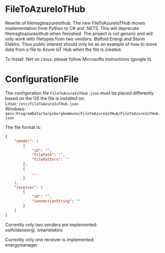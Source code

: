 # FileToAzureIoTHub

Rewrite of filemsgtoazureiothub. The new FileToAzureIoTHub moves implementation from Python to C#
and .NET5. This will deprecate filemsgtoazureiothub when finnished. The project is not _generic_
and will only work with filetypes from two vendors: Østfold Energi and Storm Elektro. Thus public interest should only be as an example of how to move data from a file to Azure IoT Hub when the
file is created.

To Install .Net on Linux, please follow Microsofts instructions (google it).

# ConfigurationFile

The configuration file `FileToAzureIoTHub.json` must be placed differently based on the OS the
file is installed on:<br/>
Linux: `/etc/FileToAzureIoTHub.json`<br/>
Windows: `$env:ProgramData/Sarpsborgkommune/FileToAzureIoTHub/FileToAzureIoTHub.json`<br/>

The file format is:

```json
{
    "sender": [
        {
            "id": "",
            "filePath": "",
            "filePattern": ""
        },
        {
            ...
        }
    ],
    "receiver": [
        {
            "id": "",
            "connectionString": ""
        }
    ]
}
```

Currently only two senders are implemented:<br/>
ostfoldeneergi, smartelektro<br/>

Currently only one receiver is implemented:<br/>
energymanager<br/>
